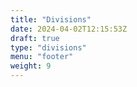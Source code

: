 ```yaml
---
title: "Divisions"
date: 2024-04-02T12:15:53Z
draft: true
type: "divisions"
menu: "footer"
weight: 9
---
```


